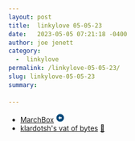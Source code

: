 ```yaml
---
layout: post
title:  linkylove 05-05-23
date:   2023-05-05 07:21:18 -0400
author: joe jenett
category:
  -  linkylove
permalink: /linkylove-05-05-23/
slug: linkylove-05-05-23
summary: 

---
```

<ul class="linkylove">
	<li><a title="Zacky Ma" href="https://marchbox.com/">MarchBox</a> <a class="normaltext" title="source" href="https://whimsical.club/"><img src="/images/left-arrow.png" alt="" width="18"></a></li>
	<li><a title="klardotsh's vat of bytes" href="https://klar.sh/">klardotsh's vat of bytes</a> <a href="https://pinboard.in/u:floehopper">📌</a></li>
</ul>
<a style="display:none;" href="https://brid.gy/publish/mastodon"><small>(cross-posted to mastodon)</small></a>